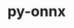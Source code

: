 ---
title: "py-onnx"
layout: cache
categories: [package, develop]
meta: {"compilers": ["apple-clang@=16.0.0", "gcc@=13.2.0"], "num_specs": 15, "num_specs_by_stack": {"ml-darwin-aarch64-mps": 3, "ml-linux-aarch64-cpu": 6, "ml-linux-aarch64-cuda": 6, "ml-linux-x86_64-cpu": 6, "ml-linux-x86_64-cuda": 6, "ml-linux-x86_64-rocm": 6, "root": 15}, "oss": ["sequoia", "ubuntu24.04"], "platforms": ["darwin", "linux"], "stacks": ["ml-darwin-aarch64-mps", "ml-linux-aarch64-cpu", "ml-linux-aarch64-cuda", "ml-linux-x86_64-cpu", "ml-linux-x86_64-cuda", "ml-linux-x86_64-rocm", "root"], "targets": ["aarch64", "x86_64_v3"], "versions": ["1.16.2"]}
spec_details: [{"compiler": "gcc@=13.2.0", "hash": "3xywnzejt6n5omaf4d33baafalja4ux7", "os": "ubuntu24.04", "platform": "linux", "size": "-", "stacks": ["ml-linux-aarch64-cpu", "ml-linux-aarch64-cuda", "root"], "target": "aarch64", "variants": ["build_system=python_pip"], "versions": ["1.16.2"]}, {"compiler": "apple-clang@=16.0.0", "hash": "5z3mvxqifahzmk2pab6csccpfivawzey", "os": "sequoia", "platform": "darwin", "size": "-", "stacks": ["ml-darwin-aarch64-mps", "root"], "target": "aarch64", "variants": ["build_system=python_pip"], "versions": ["1.16.2"]}, {"compiler": "gcc@=13.2.0", "hash": "am6xyg6bqpusgpn6kcvut2izjjr2ho6y", "os": "ubuntu24.04", "platform": "linux", "size": "-", "stacks": ["ml-linux-aarch64-cpu", "ml-linux-aarch64-cuda", "root"], "target": "aarch64", "variants": ["build_system=python_pip"], "versions": ["1.16.2"]}, {"compiler": "apple-clang@=16.0.0", "hash": "e2vfeposjuamcl46zjblbnjrtjj6cyir", "os": "sequoia", "platform": "darwin", "size": "-", "stacks": ["ml-darwin-aarch64-mps", "root"], "target": "aarch64", "variants": ["build_system=python_pip"], "versions": ["1.16.2"]}, {"compiler": "gcc@=13.2.0", "hash": "kk2k7zd2vdlqv5i22apzd2rj3535dcn5", "os": "ubuntu24.04", "platform": "linux", "size": "-", "stacks": ["ml-linux-x86_64-cpu", "ml-linux-x86_64-cuda", "ml-linux-x86_64-rocm", "root"], "target": "x86_64_v3", "variants": ["build_system=python_pip"], "versions": ["1.16.2"]}, {"compiler": "apple-clang@=16.0.0", "hash": "kzlxaq2t4bpp6dmb7dag5zz3nlqv73lv", "os": "sequoia", "platform": "darwin", "size": "-", "stacks": ["ml-darwin-aarch64-mps", "root"], "target": "aarch64", "variants": ["build_system=python_pip"], "versions": ["1.16.2"]}, {"compiler": "gcc@=13.2.0", "hash": "lakj4nwkhnxeczp6jzybyd5rgwlimm3f", "os": "ubuntu24.04", "platform": "linux", "size": "-", "stacks": ["ml-linux-x86_64-cpu", "ml-linux-x86_64-cuda", "ml-linux-x86_64-rocm", "root"], "target": "x86_64_v3", "variants": ["build_system=python_pip"], "versions": ["1.16.2"]}, {"compiler": "gcc@=13.2.0", "hash": "p727hp3optx5lhhfhnwh2yt6fh4to422", "os": "ubuntu24.04", "platform": "linux", "size": "-", "stacks": ["ml-linux-aarch64-cpu", "ml-linux-aarch64-cuda", "root"], "target": "aarch64", "variants": ["build_system=python_pip"], "versions": ["1.16.2"]}, {"compiler": "gcc@=13.2.0", "hash": "sk6zmrkxnweguynw4bvposebsb24qepe", "os": "ubuntu24.04", "platform": "linux", "size": "-", "stacks": ["ml-linux-aarch64-cpu", "ml-linux-aarch64-cuda", "root"], "target": "aarch64", "variants": ["build_system=python_pip"], "versions": ["1.16.2"]}, {"compiler": "gcc@=13.2.0", "hash": "u3tggzznwit65lmdbhvoqehwod3ganvu", "os": "ubuntu24.04", "platform": "linux", "size": "-", "stacks": ["ml-linux-x86_64-cpu", "ml-linux-x86_64-cuda", "ml-linux-x86_64-rocm", "root"], "target": "x86_64_v3", "variants": ["build_system=python_pip"], "versions": ["1.16.2"]}, {"compiler": "gcc@=13.2.0", "hash": "vo6rqk3wqdaws7chwpcx2bqadef3p4am", "os": "ubuntu24.04", "platform": "linux", "size": "-", "stacks": ["ml-linux-x86_64-cpu", "ml-linux-x86_64-cuda", "ml-linux-x86_64-rocm", "root"], "target": "x86_64_v3", "variants": ["build_system=python_pip"], "versions": ["1.16.2"]}, {"compiler": "gcc@=13.2.0", "hash": "xdqhvfriwlkpyxxbwbgt42yyspml5tus", "os": "ubuntu24.04", "platform": "linux", "size": "-", "stacks": ["ml-linux-x86_64-cpu", "ml-linux-x86_64-cuda", "ml-linux-x86_64-rocm", "root"], "target": "x86_64_v3", "variants": ["build_system=python_pip"], "versions": ["1.16.2"]}, {"compiler": "gcc@=13.2.0", "hash": "xkcw43c2g3ickfdpqcg4vfem4glmpvqr", "os": "ubuntu24.04", "platform": "linux", "size": "-", "stacks": ["ml-linux-x86_64-cpu", "ml-linux-x86_64-cuda", "ml-linux-x86_64-rocm", "root"], "target": "x86_64_v3", "variants": ["build_system=python_pip"], "versions": ["1.16.2"]}, {"compiler": "gcc@=13.2.0", "hash": "ybppzveohpuptacfbg4rwmnukoup5sab", "os": "ubuntu24.04", "platform": "linux", "size": "-", "stacks": ["ml-linux-aarch64-cpu", "ml-linux-aarch64-cuda", "root"], "target": "aarch64", "variants": ["build_system=python_pip"], "versions": ["1.16.2"]}, {"compiler": "gcc@=13.2.0", "hash": "yv66g3ejz46dx3waiba73pp44tsvvh25", "os": "ubuntu24.04", "platform": "linux", "size": "-", "stacks": ["ml-linux-aarch64-cpu", "ml-linux-aarch64-cuda", "root"], "target": "aarch64", "variants": ["build_system=python_pip"], "versions": ["1.16.2"]}]
---